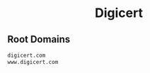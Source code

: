 


<h1 align="center">Digicert</h1>  


## Root Domains


```html
digicert.com
www.digicert.com
```  

<br>
